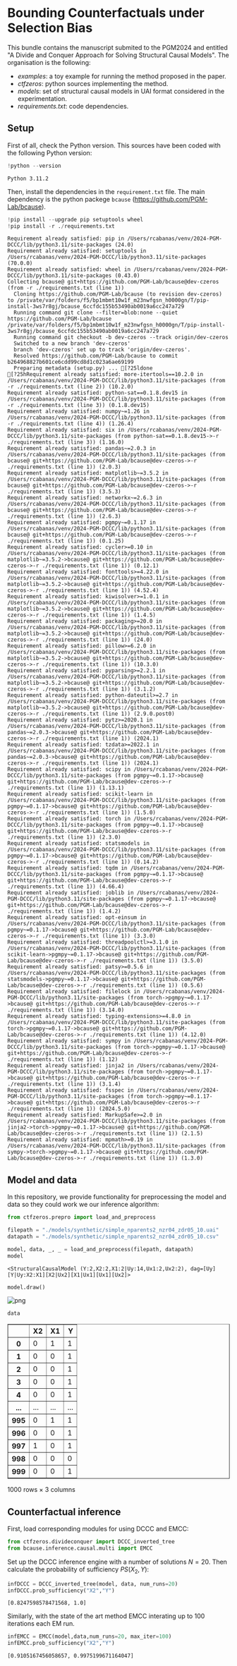 # Bounding Counterfactuals under Selection Bias

This bundle contains the manuscript submited to the PGM2024 and entitled  "A Divide and Conquer Approach for Solving Structural
Causal Models".
The organisation  is the following:

- _examples_: a toy example for running the method proposed in the paper.
- _ctfzeros_: python sources implementing the method.
- _models_: set of structural causal models in UAI format considered in the experimentation.
- _requirements.txt_: code dependencies.





## Setup
First of all, check the Python version. This sources have been coded with the following Python version:


```python
!python --version
```

    Python 3.11.2


Then, install the dependencies in the `requirement.txt` file. The main dependency is the python packege `bcause` (https://github.com/PGM-Lab/bcause).


```python
!pip install --upgrade pip setuptools wheel
!pip install -r ./requirements.txt
```

    Requirement already satisfied: pip in /Users/rcabanas/venv/2024-PGM-DCCC/lib/python3.11/site-packages (24.0)
    Requirement already satisfied: setuptools in /Users/rcabanas/venv/2024-PGM-DCCC/lib/python3.11/site-packages (70.0.0)
    Requirement already satisfied: wheel in /Users/rcabanas/venv/2024-PGM-DCCC/lib/python3.11/site-packages (0.43.0)
    Collecting bcause@ git+https://github.com/PGM-Lab/bcause@dev-czeros (from -r ./requirements.txt (line 1))
      Cloning https://github.com/PGM-Lab/bcause (to revision dev-czeros) to /private/var/folders/f5/bp1mbmt10w1f_m23nwfgsn_h0000gn/T/pip-install-3ws7r8gj/bcause_6ccfdc155b53490ab0019a6cc247a729
      Running command git clone --filter=blob:none --quiet https://github.com/PGM-Lab/bcause /private/var/folders/f5/bp1mbmt10w1f_m23nwfgsn_h0000gn/T/pip-install-3ws7r8gj/bcause_6ccfdc155b53490ab0019a6cc247a729
      Running command git checkout -b dev-czeros --track origin/dev-czeros
      Switched to a new branch 'dev-czeros'
      branch 'dev-czeros' set up to track 'origin/dev-czeros'.
      Resolved https://github.com/PGM-Lab/bcause to commit b264968827b601ce6cdd99cd8d1c023a6ae69199
      Preparing metadata (setup.py) ... [?25ldone
    [?25hRequirement already satisfied: more-itertools==10.2.0 in /Users/rcabanas/venv/2024-PGM-DCCC/lib/python3.11/site-packages (from -r ./requirements.txt (line 2)) (10.2.0)
    Requirement already satisfied: python-sat==0.1.8.dev15 in /Users/rcabanas/venv/2024-PGM-DCCC/lib/python3.11/site-packages (from -r ./requirements.txt (line 3)) (0.1.8.dev15)
    Requirement already satisfied: numpy~=1.26 in /Users/rcabanas/venv/2024-PGM-DCCC/lib/python3.11/site-packages (from -r ./requirements.txt (line 4)) (1.26.4)
    Requirement already satisfied: six in /Users/rcabanas/venv/2024-PGM-DCCC/lib/python3.11/site-packages (from python-sat==0.1.8.dev15->-r ./requirements.txt (line 3)) (1.16.0)
    Requirement already satisfied: pandas~=2.0.3 in /Users/rcabanas/venv/2024-PGM-DCCC/lib/python3.11/site-packages (from bcause@ git+https://github.com/PGM-Lab/bcause@dev-czeros->-r ./requirements.txt (line 1)) (2.0.3)
    Requirement already satisfied: matplotlib~=3.5.2 in /Users/rcabanas/venv/2024-PGM-DCCC/lib/python3.11/site-packages (from bcause@ git+https://github.com/PGM-Lab/bcause@dev-czeros->-r ./requirements.txt (line 1)) (3.5.3)
    Requirement already satisfied: networkx~=2.6.3 in /Users/rcabanas/venv/2024-PGM-DCCC/lib/python3.11/site-packages (from bcause@ git+https://github.com/PGM-Lab/bcause@dev-czeros->-r ./requirements.txt (line 1)) (2.6.3)
    Requirement already satisfied: pgmpy~=0.1.17 in /Users/rcabanas/venv/2024-PGM-DCCC/lib/python3.11/site-packages (from bcause@ git+https://github.com/PGM-Lab/bcause@dev-czeros->-r ./requirements.txt (line 1)) (0.1.25)
    Requirement already satisfied: cycler>=0.10 in /Users/rcabanas/venv/2024-PGM-DCCC/lib/python3.11/site-packages (from matplotlib~=3.5.2->bcause@ git+https://github.com/PGM-Lab/bcause@dev-czeros->-r ./requirements.txt (line 1)) (0.12.1)
    Requirement already satisfied: fonttools>=4.22.0 in /Users/rcabanas/venv/2024-PGM-DCCC/lib/python3.11/site-packages (from matplotlib~=3.5.2->bcause@ git+https://github.com/PGM-Lab/bcause@dev-czeros->-r ./requirements.txt (line 1)) (4.52.4)
    Requirement already satisfied: kiwisolver>=1.0.1 in /Users/rcabanas/venv/2024-PGM-DCCC/lib/python3.11/site-packages (from matplotlib~=3.5.2->bcause@ git+https://github.com/PGM-Lab/bcause@dev-czeros->-r ./requirements.txt (line 1)) (1.4.5)
    Requirement already satisfied: packaging>=20.0 in /Users/rcabanas/venv/2024-PGM-DCCC/lib/python3.11/site-packages (from matplotlib~=3.5.2->bcause@ git+https://github.com/PGM-Lab/bcause@dev-czeros->-r ./requirements.txt (line 1)) (24.0)
    Requirement already satisfied: pillow>=6.2.0 in /Users/rcabanas/venv/2024-PGM-DCCC/lib/python3.11/site-packages (from matplotlib~=3.5.2->bcause@ git+https://github.com/PGM-Lab/bcause@dev-czeros->-r ./requirements.txt (line 1)) (10.3.0)
    Requirement already satisfied: pyparsing>=2.2.1 in /Users/rcabanas/venv/2024-PGM-DCCC/lib/python3.11/site-packages (from matplotlib~=3.5.2->bcause@ git+https://github.com/PGM-Lab/bcause@dev-czeros->-r ./requirements.txt (line 1)) (3.1.2)
    Requirement already satisfied: python-dateutil>=2.7 in /Users/rcabanas/venv/2024-PGM-DCCC/lib/python3.11/site-packages (from matplotlib~=3.5.2->bcause@ git+https://github.com/PGM-Lab/bcause@dev-czeros->-r ./requirements.txt (line 1)) (2.9.0.post0)
    Requirement already satisfied: pytz>=2020.1 in /Users/rcabanas/venv/2024-PGM-DCCC/lib/python3.11/site-packages (from pandas~=2.0.3->bcause@ git+https://github.com/PGM-Lab/bcause@dev-czeros->-r ./requirements.txt (line 1)) (2024.1)
    Requirement already satisfied: tzdata>=2022.1 in /Users/rcabanas/venv/2024-PGM-DCCC/lib/python3.11/site-packages (from pandas~=2.0.3->bcause@ git+https://github.com/PGM-Lab/bcause@dev-czeros->-r ./requirements.txt (line 1)) (2024.1)
    Requirement already satisfied: scipy in /Users/rcabanas/venv/2024-PGM-DCCC/lib/python3.11/site-packages (from pgmpy~=0.1.17->bcause@ git+https://github.com/PGM-Lab/bcause@dev-czeros->-r ./requirements.txt (line 1)) (1.13.1)
    Requirement already satisfied: scikit-learn in /Users/rcabanas/venv/2024-PGM-DCCC/lib/python3.11/site-packages (from pgmpy~=0.1.17->bcause@ git+https://github.com/PGM-Lab/bcause@dev-czeros->-r ./requirements.txt (line 1)) (1.5.0)
    Requirement already satisfied: torch in /Users/rcabanas/venv/2024-PGM-DCCC/lib/python3.11/site-packages (from pgmpy~=0.1.17->bcause@ git+https://github.com/PGM-Lab/bcause@dev-czeros->-r ./requirements.txt (line 1)) (2.3.0)
    Requirement already satisfied: statsmodels in /Users/rcabanas/venv/2024-PGM-DCCC/lib/python3.11/site-packages (from pgmpy~=0.1.17->bcause@ git+https://github.com/PGM-Lab/bcause@dev-czeros->-r ./requirements.txt (line 1)) (0.14.2)
    Requirement already satisfied: tqdm in /Users/rcabanas/venv/2024-PGM-DCCC/lib/python3.11/site-packages (from pgmpy~=0.1.17->bcause@ git+https://github.com/PGM-Lab/bcause@dev-czeros->-r ./requirements.txt (line 1)) (4.66.4)
    Requirement already satisfied: joblib in /Users/rcabanas/venv/2024-PGM-DCCC/lib/python3.11/site-packages (from pgmpy~=0.1.17->bcause@ git+https://github.com/PGM-Lab/bcause@dev-czeros->-r ./requirements.txt (line 1)) (1.4.2)
    Requirement already satisfied: opt-einsum in /Users/rcabanas/venv/2024-PGM-DCCC/lib/python3.11/site-packages (from pgmpy~=0.1.17->bcause@ git+https://github.com/PGM-Lab/bcause@dev-czeros->-r ./requirements.txt (line 1)) (3.3.0)
    Requirement already satisfied: threadpoolctl>=3.1.0 in /Users/rcabanas/venv/2024-PGM-DCCC/lib/python3.11/site-packages (from scikit-learn->pgmpy~=0.1.17->bcause@ git+https://github.com/PGM-Lab/bcause@dev-czeros->-r ./requirements.txt (line 1)) (3.5.0)
    Requirement already satisfied: patsy>=0.5.6 in /Users/rcabanas/venv/2024-PGM-DCCC/lib/python3.11/site-packages (from statsmodels->pgmpy~=0.1.17->bcause@ git+https://github.com/PGM-Lab/bcause@dev-czeros->-r ./requirements.txt (line 1)) (0.5.6)
    Requirement already satisfied: filelock in /Users/rcabanas/venv/2024-PGM-DCCC/lib/python3.11/site-packages (from torch->pgmpy~=0.1.17->bcause@ git+https://github.com/PGM-Lab/bcause@dev-czeros->-r ./requirements.txt (line 1)) (3.14.0)
    Requirement already satisfied: typing-extensions>=4.8.0 in /Users/rcabanas/venv/2024-PGM-DCCC/lib/python3.11/site-packages (from torch->pgmpy~=0.1.17->bcause@ git+https://github.com/PGM-Lab/bcause@dev-czeros->-r ./requirements.txt (line 1)) (4.12.0)
    Requirement already satisfied: sympy in /Users/rcabanas/venv/2024-PGM-DCCC/lib/python3.11/site-packages (from torch->pgmpy~=0.1.17->bcause@ git+https://github.com/PGM-Lab/bcause@dev-czeros->-r ./requirements.txt (line 1)) (1.12)
    Requirement already satisfied: jinja2 in /Users/rcabanas/venv/2024-PGM-DCCC/lib/python3.11/site-packages (from torch->pgmpy~=0.1.17->bcause@ git+https://github.com/PGM-Lab/bcause@dev-czeros->-r ./requirements.txt (line 1)) (3.1.4)
    Requirement already satisfied: fsspec in /Users/rcabanas/venv/2024-PGM-DCCC/lib/python3.11/site-packages (from torch->pgmpy~=0.1.17->bcause@ git+https://github.com/PGM-Lab/bcause@dev-czeros->-r ./requirements.txt (line 1)) (2024.5.0)
    Requirement already satisfied: MarkupSafe>=2.0 in /Users/rcabanas/venv/2024-PGM-DCCC/lib/python3.11/site-packages (from jinja2->torch->pgmpy~=0.1.17->bcause@ git+https://github.com/PGM-Lab/bcause@dev-czeros->-r ./requirements.txt (line 1)) (2.1.5)
    Requirement already satisfied: mpmath>=0.19 in /Users/rcabanas/venv/2024-PGM-DCCC/lib/python3.11/site-packages (from sympy->torch->pgmpy~=0.1.17->bcause@ git+https://github.com/PGM-Lab/bcause@dev-czeros->-r ./requirements.txt (line 1)) (1.3.0)


## Model and data

In this repository, we provide functionality for preprocessing the model and data so they could work we our inference algorithm:


```python
from ctfzeros.prepro import load_and_preprocess
```


```python
filepath = "./models/synthetic/simple_nparents2_nzr04_zdr05_10.uai"
datapath = "./models/synthetic/simple_nparents2_nzr04_zdr05_10.csv"

model, data, _, _ = load_and_preprocess(filepath, datapath)
model
```




    <StructuralCausalModel (Y:2,X2:2,X1:2|Uy:14,Ux1:2,Ux2:2), dag=[Uy][Y|Uy:X2:X1][X2|Ux2][X1|Ux1][Ux1][Ux2]>




```python
model.draw()
```

![png](output_8_0.png)

```python
data
```




<div>
<style scoped>
    .dataframe tbody tr th:only-of-type {
        vertical-align: middle;
    }

    .dataframe tbody tr th {
        vertical-align: top;
    }

    .dataframe thead th {
        text-align: right;
    }
</style>
<table border="1" class="dataframe">
  <thead>
    <tr style="text-align: right;">
      <th></th>
      <th>X2</th>
      <th>X1</th>
      <th>Y</th>
    </tr>
  </thead>
  <tbody>
    <tr>
      <th>0</th>
      <td>0</td>
      <td>1</td>
      <td>1</td>
    </tr>
    <tr>
      <th>1</th>
      <td>0</td>
      <td>0</td>
      <td>1</td>
    </tr>
    <tr>
      <th>2</th>
      <td>0</td>
      <td>0</td>
      <td>1</td>
    </tr>
    <tr>
      <th>3</th>
      <td>0</td>
      <td>0</td>
      <td>1</td>
    </tr>
    <tr>
      <th>4</th>
      <td>0</td>
      <td>0</td>
      <td>1</td>
    </tr>
    <tr>
      <th>...</th>
      <td>...</td>
      <td>...</td>
      <td>...</td>
    </tr>
    <tr>
      <th>995</th>
      <td>0</td>
      <td>1</td>
      <td>1</td>
    </tr>
    <tr>
      <th>996</th>
      <td>0</td>
      <td>0</td>
      <td>1</td>
    </tr>
    <tr>
      <th>997</th>
      <td>1</td>
      <td>0</td>
      <td>1</td>
    </tr>
    <tr>
      <th>998</th>
      <td>0</td>
      <td>0</td>
      <td>0</td>
    </tr>
    <tr>
      <th>999</th>
      <td>0</td>
      <td>0</td>
      <td>1</td>
    </tr>
  </tbody>
</table>
<p>1000 rows × 3 columns</p>
</div>





## Counterfactual inference

First, load corresponding modules for using DCCC and EMCC:


```python
from ctfzeros.divideconquer import DCCC_inverted_tree
from bcause.inference.causal.multi import EMCC
```

Set up the DCCC inference engine with a number of solutions $N=20$. Then calculate the probability of sufficiency $PS(X_2,Y)$:


```python
infDCCC = DCCC_inverted_tree(model, data, num_runs=20)
infDCCC.prob_sufficiency("X2","Y")
```




    [0.8247598578471568, 1.0]



Similarly, with the state of the art method EMCC interating up to 100 iterations each EM run.


```python
infEMCC = EMCC(model,data,num_runs=20, max_iter=100)
infEMCC.prob_sufficiency("X2","Y")

```




    [0.9105167456058657, 0.9975199671164047]


